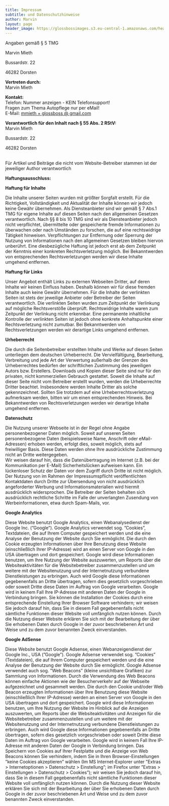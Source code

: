 ```yaml
---
title: Impressum
subtitle: und Datenschutzhinweise
author: Marvin
layout: page
header_image: https://glossbossimages.s3.eu-central-1.amazonaws.com/headerimg/DSC_0003.jpg
---
```

<div class="impressum">
  <p>
    Angaben gemäß § 5 TMG
  </p>

  <p>
    Marvin Mieth
  </p>

  <p>
    Bussardstr. 22
  </p>

  <p>
    46282 Dorsten
  </p>

  <p>
    <strong>Vertreten durch: </strong><br /> Marvin Mieth
  </p>

  <p>
    <strong>Kontakt:</strong><br /> Telefon: <a class="primary_btn" id="showPhonenumber">Nummer anzeigen - KEIN Telefonsupport!</a><br />Fragen zum Thema Autopflege nur per eMail!<br /> E-Mail: <a href="mailto:mmieth+glossboss@gmail.com">mmieth + glossboss @ gmail.com</a>
  </p>

  <p>
    <strong>Verantwortlich für den Inhalt nach § 55 Abs. 2 RStV:</strong><br /> Marvin Mieth
  </p>

  <p>
    Bussardstr. 22
  </p>

  <p>
    46282 Dorsten
  </p>
  <br />Für Artikel und Beiträge die nicht vom Website-Betreiber stammen ist der jeweiliger Author verantwortlich

  <p>
    <strong>Haftungsausschluss: </strong>
  </p>

  <p>
    <strong>Haftung für Inhalte</strong>
  </p>

  <p>
    Die Inhalte unserer Seiten wurden mit größter Sorgfalt erstellt. Für die Richtigkeit, Vollständigkeit und Aktualität der Inhalte können wir jedoch keine Gewähr übernehmen. Als Diensteanbieter sind wir gemäß § 7 Abs.1 TMG für eigene Inhalte auf diesen Seiten nach den allgemeinen Gesetzen verantwortlich. Nach §§ 8 bis 10 TMG sind wir als Diensteanbieter jedoch nicht verpflichtet, übermittelte oder gespeicherte fremde Informationen zu überwachen oder nach Umständen zu forschen, die auf eine rechtswidrige Tätigkeit hinweisen. Verpflichtungen zur Entfernung oder Sperrung der Nutzung von Informationen nach den allgemeinen Gesetzen bleiben hiervon unberührt. Eine diesbezügliche Haftung ist jedoch erst ab dem Zeitpunkt der Kenntnis einer konkreten Rechtsverletzung möglich. Bei Bekanntwerden von entsprechenden Rechtsverletzungen werden wir diese Inhalte umgehend entfernen.
  </p>

  <p>
    <strong>Haftung für Links</strong>
  </p>

  <p>
    Unser Angebot enthält Links zu externen Webseiten Dritter, auf deren Inhalte wir keinen Einfluss haben. Deshalb können wir für diese fremden Inhalte auch keine Gewähr übernehmen. Für die Inhalte der verlinkten Seiten ist stets der jeweilige Anbieter oder Betreiber der Seiten verantwortlich. Die verlinkten Seiten wurden zum Zeitpunkt der Verlinkung auf mögliche Rechtsverstöße überprüft. Rechtswidrige Inhalte waren zum Zeitpunkt der Verlinkung nicht erkennbar. Eine permanente inhaltliche Kontrolle der verlinkten Seiten ist jedoch ohne konkrete Anhaltspunkte einer Rechtsverletzung nicht zumutbar. Bei Bekanntwerden von Rechtsverletzungen werden wir derartige Links umgehend entfernen.
  </p>

  <p>
    <strong>Urheberrecht</strong>
  </p>

  <p>
    Die durch die Seitenbetreiber erstellten Inhalte und Werke auf diesen Seiten unterliegen dem deutschen Urheberrecht. Die Vervielfältigung, Bearbeitung, Verbreitung und jede Art der Verwertung außerhalb der Grenzen des Urheberrechtes bedürfen der schriftlichen Zustimmung des jeweiligen Autors bzw. Erstellers. Downloads und Kopien dieser Seite sind nur für den privaten, nicht kommerziellen Gebrauch gestattet. Soweit die Inhalte auf dieser Seite nicht vom Betreiber erstellt wurden, werden die Urheberrechte Dritter beachtet. Insbesondere werden Inhalte Dritter als solche gekennzeichnet. Sollten Sie trotzdem auf eine Urheberrechtsverletzung aufmerksam werden, bitten wir um einen entsprechenden Hinweis. Bei Bekanntwerden von Rechtsverletzungen werden wir derartige Inhalte umgehend entfernen.
  </p>

  <p>
    <strong>Datenschutz</strong>
  </p>

  <p>
    Die Nutzung unserer Webseite ist in der Regel ohne Angabe personenbezogener Daten möglich. Soweit auf unseren Seiten personenbezogene Daten (beispielsweise Name, Anschrift oder eMail-Adressen) erhoben werden, erfolgt dies, soweit möglich, stets auf freiwilliger Basis. Diese Daten werden ohne Ihre ausdrückliche Zustimmung nicht an Dritte weitergegeben.<br /> Wir weisen darauf hin, dass die Datenübertragung im Internet (z.B. bei der Kommunikation per E-Mail) Sicherheitslücken aufweisen kann. Ein lückenloser Schutz der Daten vor dem Zugriff durch Dritte ist nicht möglich.<br /> Der Nutzung von im Rahmen der Impressumspflicht veröffentlichten Kontaktdaten durch Dritte zur Übersendung von nicht ausdrücklich angeforderter Werbung und Informationsmaterialien wird hiermit ausdrücklich widersprochen. Die Betreiber der Seiten behalten sich ausdrücklich rechtliche Schritte im Falle der unverlangten Zusendung von Werbeinformationen, etwa durch Spam-Mails, vor.
  </p>

  <p>
    <strong>Google Analytics</strong>
  </p>

  <p>
    Diese Website benutzt Google Analytics, einen Webanalysedienst der Google Inc. (&#8221;Google&#8221;). Google Analytics verwendet sog. &#8221;Cookies&#8221;, Textdateien, die auf Ihrem Computer gespeichert werden und die eine Analyse der Benutzung der Website durch Sie ermöglicht. Die durch den Cookie erzeugten Informationen über Ihre Benutzung diese Website (einschließlich Ihrer IP-Adresse) wird an einen Server von Google in den USA übertragen und dort gespeichert. Google wird diese Informationen benutzen, um Ihre Nutzung der Website auszuwerten, um Reports über die Websiteaktivitäten für die Websitebetreiber zusammenzustellen und um weitere mit der Websitenutzung und der Internetnutzung verbundene Dienstleistungen zu erbringen. Auch wird Google diese Informationen gegebenenfalls an Dritte übertragen, sofern dies gesetzlich vorgeschrieben oder soweit Dritte diese Daten im Auftrag von Google verarbeiten. Google wird in keinem Fall Ihre IP-Adresse mit anderen Daten der Google in Verbindung bringen. Sie können die Installation der Cookies durch eine entsprechende Einstellung Ihrer Browser Software verhindern; wir weisen Sie jedoch darauf hin, dass Sie in diesem Fall gegebenenfalls nicht sämtliche Funktionen dieser Website voll umfänglich nutzen können. Durch die Nutzung dieser Website erklären Sie sich mit der Bearbeitung der über Sie erhobenen Daten durch Google in der zuvor beschriebenen Art und Weise und zu dem zuvor benannten Zweck einverstanden.
  </p>

  <p>
    <strong>Google AdSense</strong>
  </p>

  <p>
    Diese Website benutzt Google Adsense, einen Webanzeigendienst der Google Inc., USA (&#8221;Google&#8221;). Google Adsense verwendet sog. &#8221;Cookies&#8221; (Textdateien), die auf Ihrem Computer gespeichert werden und die eine Analyse der Benutzung der Website durch Sie ermöglicht. Google Adsense verwendet auch sog. &#8221;Web Beacons&#8221; (kleine unsichtbare Grafiken) zur Sammlung von Informationen. Durch die Verwendung des Web Beacons können einfache Aktionen wie der Besucherverkehr auf der Webseite aufgezeichnet und gesammelt werden. Die durch den Cookie und/oder Web Beacon erzeugten Informationen über Ihre Benutzung diese Website (einschließlich Ihrer IP-Adresse) werden an einen Server von Google in den USA übertragen und dort gespeichert. Google wird diese Informationen benutzen, um Ihre Nutzung der Website im Hinblick auf die Anzeigen auszuwerten, um Reports über die Websiteaktivitäten und Anzeigen für die Websitebetreiber zusammenzustellen und um weitere mit der Websitenutzung und der Internetnutzung verbundene Dienstleistungen zu erbringen. Auch wird Google diese Informationen gegebenenfalls an Dritte übertragen, sofern dies gesetzlich vorgeschrieben oder soweit Dritte diese Daten im Auftrag von Google verarbeiten. Google wird in keinem Fall Ihre IP-Adresse mit anderen Daten der Google in Verbindung bringen. Das Speichern von Cookies auf Ihrer Festplatte und die Anzeige von Web Beacons können Sie verhindern, indem Sie in Ihren Browser-Einstellungen &#8221;keine Cookies akzeptieren&#8221; wählen (Im MS Internet-Explorer unter &#8221;Extras > Internetoptionen > Datenschutz > Einstellung&#8221;; im Firefox unter &#8221;Extras > Einstellungen > Datenschutz > Cookies&#8221;); wir weisen Sie jedoch darauf hin, dass Sie in diesem Fall gegebenenfalls nicht sämtliche Funktionen dieser Website voll umfänglich nutzen können. Durch die Nutzung dieser Website erklären Sie sich mit der Bearbeitung der über Sie erhobenen Daten durch Google in der zuvor beschriebenen Art und Weise und zu dem zuvor benannten Zweck einverstanden.
  </p>
</div>
